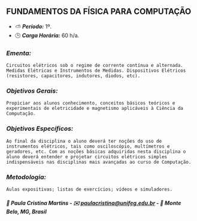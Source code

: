 ## FUNDAMENTOS DA FÍSICA PARA COMPUTAÇÃO

* :partly_sunny: ***Período:*** 1º.
* :clock3: ***Carga Horária:*** 60 h/a.
 
### *Ementa:*
    Circuitos elétricos sob o regime de corrente contínua e alternada. Medidas Elétricas e Instrumentos de Medidas. Dispositivos Elétricos (resistores, capacitores, indutores, diodos, etc).
 
### *Objetivos Gerais:*
    Propiciar aos alunos conhecimento, conceitos básicos teóricos e experimentais de eletricidade e magnetismo aplicáveis à Ciência da Computação.
 
### *Objetivos Específicos:*
    Ao final da disciplina o aluno deverá ter noções do uso de instrumentos elétricos, tais como osciloscópio, multímetros e geradores, etc. Com as noções básicas adquiridas nesta disciplina o aluno deverá entender e projetar circuitos elétricos simples indispensáveis nas disciplinas mais avançadas ao curso de Computação.
 
### *Metodologia:*
    Aulas expositivas; listas de exercícios; vídeos e simuladores.
 

 ##### :busts_in_silhouette: Paula Cristina Martins - :envelope: paulacristina@unifeg.edu.br - :house_with_garden: Monte Belo, MG, Brasil